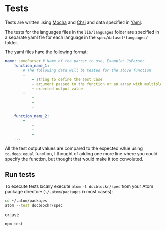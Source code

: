 # Tests

Tests are written using [Mocha](https://mochajs.org/ "mocha") and [Chai](http://chaijs.com) and data specified in [Yaml](https://github.com/nodeca/js-yaml).

The tests for the languages files in the `lib/languages` folder are specified
in a separate yaml file for each language in the `spec/dataset/languages/`
folder.

The yaml files have the following format:

```yaml
name: someParser # Name of the parser to use, Example: JsParser
    function_name_1:
        # The following data will be tested for the above function
        -
            - string to define the test case
            - argument passed to the function or an array with multiple arguments
            - expected output value
        -
            -
            -
            -

    function_name_2:
        -
            -
            -
            -
    ...
```

All the test output values are compared to the expected value using
`to.deep.equal` function, I thought of adding one more line where you could
specify the function, but thought that would make it too convoluted.

## Run tests

To execute tests locally execute `atom -t docblockr/spec` from your Atom package directory (`~/.atom/packages` in most cases):
```bash
cd ~/.atom/packages
atom --test docblockr/spec
```

or just:
```bash
npm test
```
